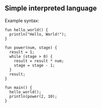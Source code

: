 ## Simple interpreted language

Example syntax:
```
fun hello_world() {
  println("Hello, World!");
}

fun power(num, stage) {
  result = 1;
  while (stage > 0) {
    result = result * num;
    stage = stage - 1;
  }
  result;
}

fun main() {
  hello_world();
  println(power(2, 10);
}
```
